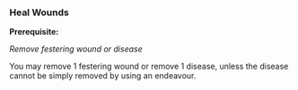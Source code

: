 ### Heal Wounds

**Prerequisite:** 

_Remove festering wound or disease_

You may remove 1 festering wound or remove 1 disease, unless the disease cannot be simply removed by using an endeavour.